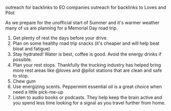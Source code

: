 outreach for backlinks to EO companies
outreach for backlinks to Loves and Pilot

As we prepare for the unofficial start of Summer and it's warmer weather many of us are planning for a Memorial Day road trip.  


1.  Get plenty of rest the days before your drive.
2.  Plan on some healthy road trip snacks (it's cheaper and will help beat bloat and fatigue)
3.  Stay hydrated!  Water is best, coffee is good.  Avoid the energy drinks if possible.
4.  Plan your rest stops.  Thankfully the trucking industry has helped bring more rest areas like @loves and @pilot stations that are clean and safe to stop.
5.  Chew gum
6.  Use energizing scents.  Peppermint essential oil is a great choice when need a little pick-me-up
7.  Listen to audio books or podcasts.  They help keep the brain active and you spend less time looking for a signal as you travel further from home.
